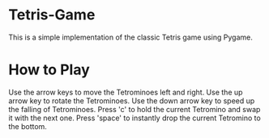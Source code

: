 # Tetris-Game
This is a simple implementation of the classic Tetris game using Pygame. 

# How to Play
Use the arrow keys to move the Tetrominoes left and right.
Use the up arrow key to rotate the Tetrominoes.
Use the down arrow key to speed up the falling of Tetrominoes.
Press 'c' to hold the current Tetromino and swap it with the next one.
Press 'space' to instantly drop the current Tetromino to the bottom.

